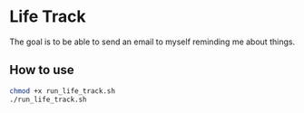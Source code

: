 # Life Track

The goal is to be able to send an email to myself reminding me about things.

## How to use

```bash
chmod +x run_life_track.sh
./run_life_track.sh
```
